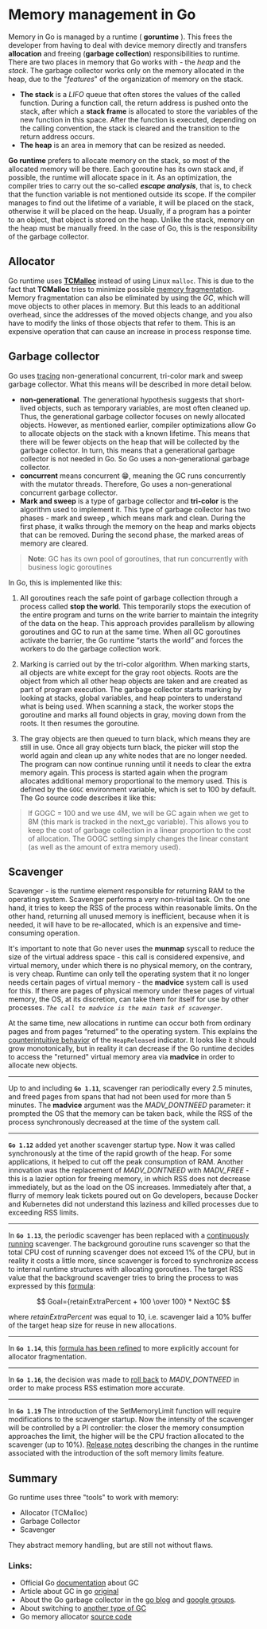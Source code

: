 # Memory management in Go
Memory in Go is managed by a runtime ( **goruntime** ). This frees the developer from having to deal with device memory directly and transfers **allocation** and freeing (**garbage collection**) responsibilities to runtime. There are two places in memory that Go works with - the *heap* and the *stack*. The garbage collector works only on the memory allocated in the heap, due to the "*features*" of the organization of memory on the stack.

- **The stack** is a *LIFO* queue that often stores the values of the called function. During a function call, the return address is pushed onto the stack, after which a **stack frame** is allocated to store the variables of the new function in this space. After the function is executed, depending on the calling convention, the stack is cleared and the transition to the return address occurs.
- **The heap** is an area in memory that can be resized as needed.

**Go runtime** prefers to allocate memory on the stack, so most of the allocated memory will be there. Each goroutine has its own stack and, if possible, the runtime will allocate space in it. As an optimization, the compiler tries to carry out the so-called ***escape analysis***, that is, to check that the function variable is not mentioned outside its scope. If the compiler manages to find out the lifetime of a variable, it will be placed on the stack, otherwise it will be placed on the heap. Usually, if a program has a pointer to an object, that object is stored on the heap. Unlike the stack, memory on the heap must be manually freed. In the case of Go, this is the responsibility of the garbage collector.

## Allocator

Go runtime uses **[TCMalloc](https://github.com/google/tcmalloc)** instead of using Linux `malloc`. This is due to the fact that **TCMalloc** tries to minimize possible [memory fragmentation](https://en.wikipedia.org/wiki/Fragmentation_(computing)#Internal_fragmentation). Memory fragmentation can also be eliminated by using the *GC*, which will move objects to other places in memory. But this leads to an additional overhead, since the addresses of the moved objects change, and you also have to modify the links of those objects that refer to them. This is an expensive operation that can cause an increase in process response time.

## Garbage collector
Go uses [tracing](https://en.wikipedia.org/wiki/Tracing_garbage_collection) non-generational concurrent, tri-color mark and sweep garbage collector. What this means will be described in more detail below.
- **non-generational**. The generational hypothesis suggests that short-lived objects, such as temporary variables, are most often cleaned up. Thus, the generational garbage collector focuses on newly allocated objects. However, as mentioned earlier, compiler optimizations allow Go to allocate objects on the stack with a known lifetime. This means that there will be fewer objects on the heap that will be collected by the garbage collector. In turn, this means that a generational garbage collector is not needed in Go. So Go uses a non-generational garbage collector.
- **concurrent** means concurrent 😁, meaning the GC runs concurrently with the mutator threads. Therefore, Go uses a non-generational concurrent garbage collector.
- **Mark and sweep** is a type of garbage collector and **tri-color** is the algorithm used to implement it. This type of garbage collector has two phases - mark and sweep , which means mark and clean. During the first phase, it walks through the memory on the heap and marks objects that can be removed. During the second phase, the marked areas of memory are cleared.

> **Note**: GC has its own pool of goroutines, that run concurrently with business logic goroutines

In Go, this is implemented like this:
1. All goroutines reach the safe point of garbage collection through a process called **stop the world**. This temporarily stops the execution of the entire program and turns on the write barrier to maintain the integrity of the data on the heap. This approach provides parallelism by allowing goroutines and GC to run at the same time. When all GC goroutines activate the barrier, the Go runtime “starts the world” and forces the workers to do the garbage collection work.

2. Marking is carried out by the tri-color algorithm. When marking starts, all objects are white except for the gray root objects. Roots are the object from which all other heap objects are taken and are created as part of program execution. The garbage collector starts marking by looking at stacks, global variables, and heap pointers to understand what is being used. When scanning a stack, the worker stops the goroutine and marks all found objects in gray, moving down from the roots. It then resumes the goroutine.

3. The gray objects are then queued to turn black, which means they are still in use. Once all gray objects turn black, the picker will stop the world again and clean up any white nodes that are no longer needed. The program can now continue running until it needs to clear the extra memory again.
This process is started again when the program allocates additional memory proportional to the memory used. This is defined by the `GOGC` environment variable, which is set to 100 by default. The Go source code describes it like this:

> If GOGC = 100 and we use 4M, we will be GC again when we get to 8M (this mark is tracked in the next_gc variable). This allows you to keep the cost of garbage collection in a linear proportion to the cost of allocation. The GOGC setting simply changes the linear constant (as well as the amount of extra memory used).

## Scavenger

Scavenger - is the runtime element responsible for returning RAM to the operating system. Scavenger performs a very non-trivial task. On the one hand, it tries to keep the RSS of the process within reasonable limits. On the other hand, returning all unused memory is inefficient, because when it is needed, it will have to be re-allocated, which is an expensive and time-consuming operation.

It's important to note that Go never uses the **munmap** syscall to reduce the size of the virtual address space - this call is considered expensive, and virtual memory, under which there is no physical memory, on the contrary, is very cheap. Runtime can only tell the operating system that it no longer needs certain pages of virtual memory - the **madvice** system call is used for this. If there are pages of physical memory under these pages of virtual memory, the OS, at its discretion, can take them for itself for use by other processes. *`The call to madvice is the main task of scavenger`*.

At the same time, new allocations in runtime can occur both from ordinary pages and from pages “returned” to the operating system. This explains the [counterintuitive behavior](https://github.com/golang/go/issues/32284) of the `HeapReleased` indicator. It looks like it should grow monotonically, but in reality it can decrease if the Go runtime decides to access the "returned" virtual memory area via **madvice** in order to allocate new objects.

---

Up to and including **`Go 1.11`**, scavenger ran periodically every 2.5 minutes, and freed pages from spans that had not been used for more than 5 minutes. The **madvice** argument was the *MADV_DONTNEED* parameter: it prompted the OS that the memory can be taken back, while the RSS of the process synchronously decreased at the time of the system call.

---

**`Go 1.12`** added yet another scavenger startup type. Now it was called synchronously at the time of the rapid growth of the heap. For some applications, it helped to cut off the peak consumption of RAM. Another innovation was the replacement of *MADV_DONTNEED* with *MADV_FREE* - this is a lazier option for freeing memory, in which RSS does not decrease immediately, but as the load on the OS increases. Immediately after that, a flurry of memory leak tickets poured out on Go developers, because Docker and Kubernetes did not understand this laziness and killed processes due to exceeding RSS limits.

---

In **`Go 1.13`**, the periodic scavenger has been replaced with a [continuously running](https://github.com/golang/go/issues/30333) scavenger. The background goroutine runs scavenger so that the total CPU cost of running scavenger does not exceed 1% of the CPU, but in reality it costs a little more, since scavenger is forced to synchronize access to internal runtime structures with allocating goroutines. The target RSS value that the background scavenger tries to bring the process to was expressed by this [formula](https://github.com/golang/go/blob/go1.13/src/runtime/mgcscavenge.go#L20):

$$ Goal={retainExtraPercent + 100 \over 100} * NextGC $$

where *retainExtraPercent* was equal to 10, i.e. scavenger laid a 10% buffer of the target heap size for reuse in new allocations. 

---

In **`Go 1.14`**, this [formula has been refined](https://github.com/golang/go/blob/go1.14/src/runtime/mgcscavenge.go#L21) to more explicitly account for allocator fragmentation.

---

In **`Go 1.16`**, the decision was made to [roll back](https://github.com/golang/go/issues/42330) to *MADV_DONTNEED* in order to make process RSS estimation more accurate.

---

In **`Go 1.19`** The introduction of the SetMemoryLimit function will require modifications to the scavenger startup. Now the intensity of the scavenger will be controlled by a PI controller: the closer the memory consumption approaches the limit, the higher will be the CPU fraction allocated to the scavenger (up to 10%). [Release notes](https://go.dev/doc/go1.19#runtime) describing the changes in the runtime associated with the introduction of the soft memory limits feature.

## Summary

Go runtime uses three "tools" to work with memory:
- Allocator (TCMalloc)
- Garbage Collector
- Scavenger

They abstract memory handling, but are still not without flaws.

### Links:
- Official Go [documentation](https://go.dev/doc/gc-guide) about GC
- Article about GC in go [original](https://medium.com/@ankur_anand/a-visual-guide-to-golang-memory-allocator-from-ground-up-e132258453ed)
- About the Go garbage collector in the [go blog](https://blog.golang.org/ismmkeynote) and [google groups](https://groups.google.com/g/golang-nuts/c/KJiyv2mV2pU/m/wdBUH1mHCAAJ).
- About switching to [another type of GC](http://golang.org/s/gctoc)
- Go memory allocator [source code](https://github.com/golang/go/blob/master/src/runtime/malloc.go)
